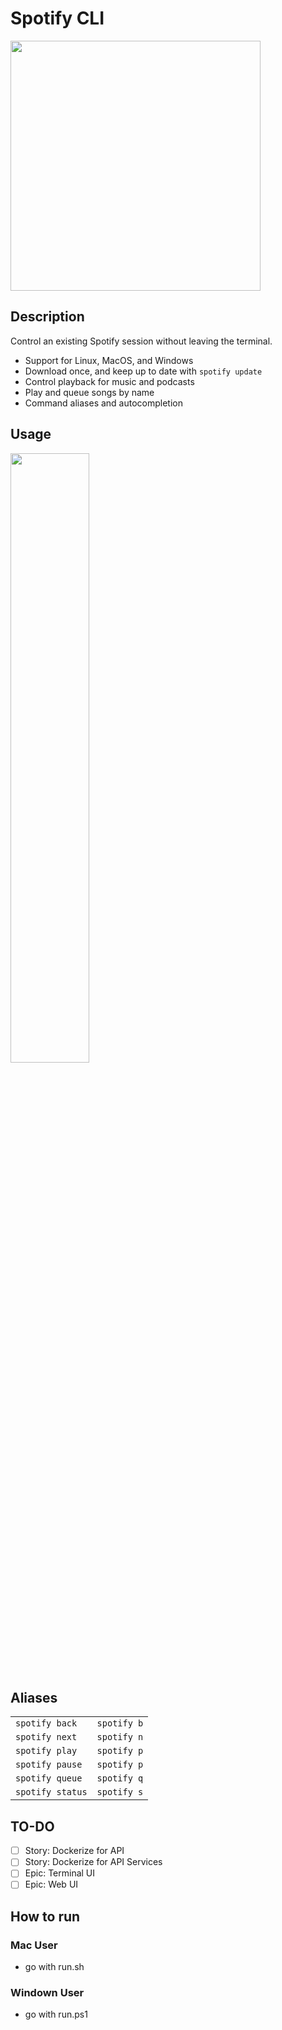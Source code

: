 # Spotify CLI

<img src="https://storage.googleapis.com/pr-newsroom-wp/1/2018/11/Spotify_Logo_RGB_Green.png" width="400">

## Description
Control an existing Spotify session without leaving the terminal.
- Support for Linux, MacOS, and Windows
- Download once, and keep up to date with `spotify update`
- Control playback for music and podcasts
- Play and queue songs by name
- Command aliases and autocompletion

## Usage
<img src="https://user-images.githubusercontent.com/7474900/123560711-8eaa5e80-d769-11eb-989f-3f4acb520688.gif" width="50%" />

## Aliases
<table>
  <tr>
    <td><code>spotify back</code></td>
    <td><code>spotify b</code></td>
  </tr>
  <tr>
    <td><code>spotify next</code></td>
    <td><code>spotify n</code></td>
  </tr>
  <tr>
    <td><code>spotify play</code></td>
    <td><code>spotify p</code></td>
  </tr>
  <tr>
    <td><code>spotify pause</code></td>
    <td><code>spotify p</code></td>
  </tr>
  <tr>
    <td><code>spotify queue</code></td>
    <td><code>spotify q</code></td>
  </tr>
  <tr>
    <td><code>spotify status</code></td>
    <td><code>spotify s</code></td>
  </tr>
</table>


## TO-DO
- [ ] Story: Dockerize for API
- [ ] Story: Dockerize for API Services 
- [ ] Epic: Terminal UI 
- [ ] Epic: Web UI

## How to run
### Mac User 
- go with run.sh
### Windown User
- go with run.ps1